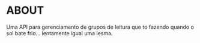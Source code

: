 # ABOUT

Uma API para gerenciamento de grupos de leitura que to fazendo quando o sol bate frio... lentamente igual uma lesma. 
